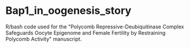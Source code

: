 # Bap1_in_oogenesis_story
R/bash code used for the "Polycomb Repressive-Deubiquitinase Complex  Safeguards Oocyte Epigenome and Female Fertility by Restraining Polycomb Activity" manuscript.
